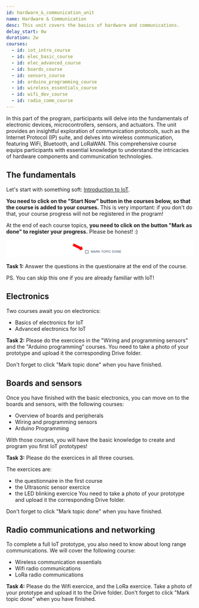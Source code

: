 ```yaml
---
id: hardware_&_communication_unit
name: Hardware & Communication
desc: This unit covers the basics of hardware and communications.
delay_start: 0w
duration: 2w
courses:
  - id: iot_intro_course
  - id: elec_basic_course
  - id: elec_advanced_course
  - id: boards_course
  - id: sensors_course
  - id: arduino_programming_course
  - id: wireless_essentials_course
  - id: wifi_dev_course
  - id: radio_comm_course
---
```


<!-- ![hardware](img/hardware.jpg) -->

In this part of the program, participants will delve into the fundamentals of electronic devices, microcontrollers, sensors, and actuators. The unit provides an insightful exploration of communication protocols, such as the Internet Protocol (IP) suite, and delves into wireless communication, featuring WiFi, Bluetooth, and LoRaWAN. This comprehensive course equips participants with essential knowledge to understand the intricacies of hardware components and communication technologies.

## The fundamentals

Let's start with something soft: [Introduction to IoT](/courses/aOJfma3yr1Q). 

**You need to click on the "Start Now" button in the courses below, so that the course is added to your courses.**
This is very important: if you don't do that, your course progress will not be registered in the program!

At the end of each course topics, **you need to click on the button "Mark as done" to register your progress.**
Please be honest! :)

![mark](img/mark.png)

<alert type='success'><b>Task 1:</b> Answer the questions in the questionaire at the end of the course.</alert>

PS. You can skip this one if you are already familiar with IoT!

## Electronics

Two courses await you on electronics:
- Basics of electronics for IoT
- Advanced electronics for IoT

<alert type='success'><b>Task 2:</b> 
Please do the exercices in the "Wiring and programming sensors" and the "Arduino programming" courses.
You need to take a photo of your prototype and upload it the corresponding Drive folder.
</alert>

Don't forget to click "Mark topic done" when you have finished.

## Boards and sensors

Once you have finished with the basic electronics, you can move on to the boards and sensors, with the following courses:
- Overview of boards and peripherals
- Wiring and programming sensors
- Arduino Programming

With those courses, you will have the basic knowledge to create and program you first IoT prototypes!

<alert type='success'><b>Task 3:</b> Please do the exercices in all three courses.</alert>

The exercices are:
- the questionnaire in the first course
- the Ultrasonic sensor exercice
- the LED blinking exercice
You need to take a photo of your prototype and upload it the corresponding Drive folder.

Don't forget to click "Mark topic done" when you have finished.

## Radio communications and networking

To complete a full IoT prototype, you also need to know about long range communications.
We will cover the following course:
- Wireless communication essentials
- Wifi radio communications
- LoRa radio communications

<alert type='success'><b>Task 4:</b> Please do the Wifi exercice, and the LoRa exercice. Take a photo of your prototype and upload it to the Drive folder.</alert>
Don't forget to click "Mark topic done" when you have finished.


